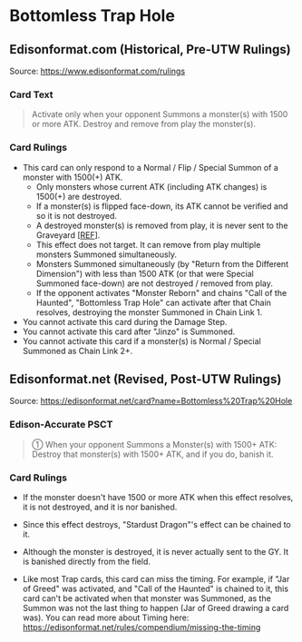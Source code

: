 # Bottomless Trap Hole

## Edisonformat.com (Historical, Pre-UTW Rulings)

Source: https://www.edisonformat.com/rulings

### Card Text

> Activate only when your opponent Summons a monster(s) with 1500 or more ATK. Destroy and remove from play the monster(s).

### Card Rulings

*   This card can only respond to a Normal / Flip / Special Summon of a monster with 1500(+) ATK.
    *   Only monsters whose current ATK (including ATK changes) is 1500(+) are destroyed.
    *   If a monster(s) is flipped face-down, its ATK cannot be verified and so it is not destroyed.
    *   A destroyed monster(s) is removed from play, it is never sent to the Graveyard \[[REF](https://www.pojo.biz/board/showthread.php?t=930293)\].
    *   This effect does not target. It can remove from play multiple monsters Summoned simultaneously.
    *   Monsters Summoned simultaneously (by "Return from the Different Dimension") with less than 1500 ATK (or that were Special Summoned face-down) are not destroyed / removed from play.
    *   If the opponent activates "Monster Reborn" and chains "Call of the Haunted", "Bottomless Trap Hole" can activate after that Chain resolves, destroying the monster Summoned in Chain Link 1.
*   You cannot activate this card during the Damage Step.
*   You cannot activate this card after "Jinzo" is Summoned.
*   You cannot activate this card if a monster(s) is Normal / Special Summoned as Chain Link 2+.

## Edisonformat.net (Revised, Post-UTW Rulings)

Source: https://edisonformat.net/card?name=Bottomless%20Trap%20Hole

### Edison-Accurate PSCT

> ① When your opponent Summons a Monster(s) with 1500+ ATK:
> Destroy that monster(s) with 1500+ ATK, and if you do, banish it.

### Card Rulings

*   If the monster doesn't have 1500 or more ATK when this effect resolves, it is not destroyed, and it is nor banished.
*   Since this effect destroys, "Stardust Dragon"'s effect can be chained to it.
*   Although the monster is destroyed, it is never actually sent to the GY. It is banished directly from the field.

*   Like most Trap cards, this card can miss the timing.
For example, if "Jar of Greed" was activated,
and "Call of the Haunted" is chained to it,
this card can't be activated when that monster was Summoned,
as the Summon was not the last thing to happen
(Jar of Greed drawing a card was).
You can read more about Timing here:
https://edisonformat.net/rules/compendium/missing-the-timing
            